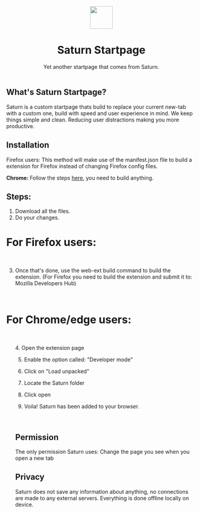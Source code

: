 <div align="center">
  <img src="https://i.imgur.com/pLPiXsb.png" width="60px" height="60px">
<h1>Saturn Startpage</h1>
Yet another startpage that comes from Saturn.


  <br>
</div>
<br>

## What's Saturn Startpage?
Saturn is a custom startpage thats build to replace your current new-tab with a custom one, build with speed and user experience in mind. We keep things simple and clean. Reducing user distractions making you more productive.


## Installation
Firefox users: This method will make use of the manifest.json file to build a extension for Firefox instead of changing Firefox config files.
 
<b>Chrome: </b> Follow the steps <a href="#for-chromeedge-users" title="Chrome">here</a>, you need to build anything.

## Steps:
1. Download all the files.
2. Do your changes.

# For Firefox users:
<br>

3. Once that's done, use the web-ext build command to build the extension.
(For Firefox you need to build the extension and submit it to: Mozilla Developers Hub)

<br>

# For Chrome/edge users:
<br>
<ul>
4. Open the extension page

5. Enable the option called: "Developer mode"<br>
6. Click on "Load unpacked"<br>
7. Locate the Saturn folder

8. Click open<br>
9. Voila! Saturn has been added to your browser.

 
<br>

## Permission

The only permission Saturn uses: Change the page you see when you open a new tab
<br>

## Privacy
Saturn does not save any information about anything, no connections are made to any external servers. Everything is done offline locally on device. 
